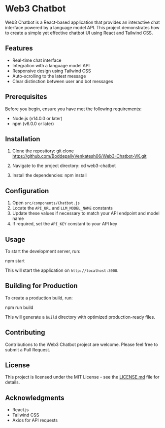 # Web3 Chatbot

Web3 Chatbot is a React-based application that provides an interactive chat interface powered by a language model API. This project demonstrates how to create a simple yet effective chatbot UI using React and Tailwind CSS.

## Features

- Real-time chat interface
- Integration with a language model API
- Responsive design using Tailwind CSS
- Auto-scrolling to the latest message
- Clear distinction between user and bot messages

## Prerequisites

Before you begin, ensure you have met the following requirements:

- Node.js (v14.0.0 or later)
- npm (v6.0.0 or later)

## Installation

1. Clone the repository:
   git clone https://github.com/BoddepallyVenkatesh06/Web3-Chatbot-VK.git

2. Navigate to the project directory:
   cd web3-chatbot

3. Install the dependencies:
    npm install

## Configuration

1. Open `src/components/Chatbot.js`
2. Locate the `API_URL` and `LLM_MODEL_NAME` constants
3. Update these values if necessary to match your API endpoint and model name
4. If required, set the `API_KEY` constant to your API key

## Usage

To start the development server, run:

npm start

This will start the application on `http://localhost:3000`.

## Building for Production

To create a production build, run:

npm run build

This will generate a `build` directory with optimized production-ready files.

## Contributing

Contributions to the Web3 Chatbot project are welcome. Please feel free to submit a Pull Request.

## License

This project is licensed under the MIT License - see the [LICENSE.md](LICENSE.md) file for details.

## Acknowledgments

- React.js
- Tailwind CSS
- Axios for API requests